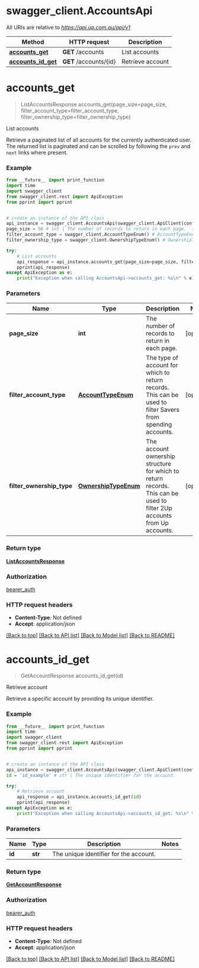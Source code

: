 # swagger_client.AccountsApi

All URIs are relative to *https://api.up.com.au/api/v1*

Method | HTTP request | Description
------------- | ------------- | -------------
[**accounts_get**](AccountsApi.md#accounts_get) | **GET** /accounts | List accounts
[**accounts_id_get**](AccountsApi.md#accounts_id_get) | **GET** /accounts/{id} | Retrieve account

# **accounts_get**
> ListAccountsResponse accounts_get(page_size=page_size, filter_account_type=filter_account_type, filter_ownership_type=filter_ownership_type)

List accounts

Retrieve a paginated list of all accounts for the currently authenticated user. The returned list is paginated and can be scrolled by following the `prev` and `next` links where present. 

### Example
```python
from __future__ import print_function
import time
import swagger_client
from swagger_client.rest import ApiException
from pprint import pprint


# create an instance of the API class
api_instance = swagger_client.AccountsApi(swagger_client.ApiClient(configuration))
page_size = 56 # int | The number of records to return in each page.  (optional)
filter_account_type = swagger_client.AccountTypeEnum() # AccountTypeEnum | The type of account for which to return records. This can be used to filter Savers from spending accounts.  (optional)
filter_ownership_type = swagger_client.OwnershipTypeEnum() # OwnershipTypeEnum | The account ownership structure for which to return records. This can be used to filter 2Up accounts from Up accounts.  (optional)

try:
    # List accounts
    api_response = api_instance.accounts_get(page_size=page_size, filter_account_type=filter_account_type, filter_ownership_type=filter_ownership_type)
    pprint(api_response)
except ApiException as e:
    print("Exception when calling AccountsApi->accounts_get: %s\n" % e)
```

### Parameters

Name | Type | Description  | Notes
------------- | ------------- | ------------- | -------------
 **page_size** | **int**| The number of records to return in each page.  | [optional] 
 **filter_account_type** | [**AccountTypeEnum**](.md)| The type of account for which to return records. This can be used to filter Savers from spending accounts.  | [optional] 
 **filter_ownership_type** | [**OwnershipTypeEnum**](.md)| The account ownership structure for which to return records. This can be used to filter 2Up accounts from Up accounts.  | [optional] 

### Return type

[**ListAccountsResponse**](ListAccountsResponse.md)

### Authorization

[bearer_auth](../README.md#bearer_auth)

### HTTP request headers

 - **Content-Type**: Not defined
 - **Accept**: application/json

[[Back to top]](#) [[Back to API list]](../README.md#documentation-for-api-endpoints) [[Back to Model list]](../README.md#documentation-for-models) [[Back to README]](../README.md)

# **accounts_id_get**
> GetAccountResponse accounts_id_get(id)

Retrieve account

Retrieve a specific account by providing its unique identifier. 

### Example
```python
from __future__ import print_function
import time
import swagger_client
from swagger_client.rest import ApiException
from pprint import pprint


# create an instance of the API class
api_instance = swagger_client.AccountsApi(swagger_client.ApiClient(configuration))
id = 'id_example' # str | The unique identifier for the account. 

try:
    # Retrieve account
    api_response = api_instance.accounts_id_get(id)
    pprint(api_response)
except ApiException as e:
    print("Exception when calling AccountsApi->accounts_id_get: %s\n" % e)
```

### Parameters

Name | Type | Description  | Notes
------------- | ------------- | ------------- | -------------
 **id** | **str**| The unique identifier for the account.  | 

### Return type

[**GetAccountResponse**](GetAccountResponse.md)

### Authorization

[bearer_auth](../README.md#bearer_auth)

### HTTP request headers

 - **Content-Type**: Not defined
 - **Accept**: application/json

[[Back to top]](#) [[Back to API list]](../README.md#documentation-for-api-endpoints) [[Back to Model list]](../README.md#documentation-for-models) [[Back to README]](../README.md)

